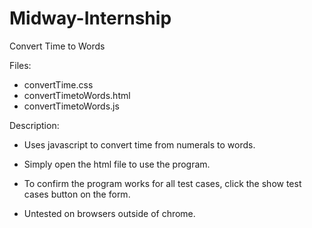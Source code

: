 # Midway-Internship

Convert Time to Words

Files:
- convertTime.css
- convertTimetoWords.html
- convertTimetoWords.js

Description:
- Uses javascript to convert time from numerals to words.

- Simply open the html file to use the program.

- To confirm the program works for all test cases, click the show test cases button on the form.

- Untested on browsers outside of chrome.

